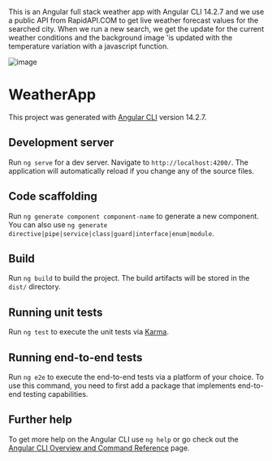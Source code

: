This is an Angular full stack weather app with Angular CLI 14.2.7 and we use a public API from RapidAPI.COM to get live weather forecast values for the searched city.
When we run a new search, we get the update for the current weather conditions and the background image 'is updated with the temperature variation with a javascript function.

![image](https://user-images.githubusercontent.com/21969268/233994775-e7e78ee8-58e5-4938-abb8-9bbb6a7f40b1.png)


# WeatherApp

This project was generated with [Angular CLI](https://github.com/angular/angular-cli) version 14.2.7.

## Development server

Run `ng serve` for a dev server. Navigate to `http://localhost:4200/`. The application will automatically reload if you change any of the source files.

## Code scaffolding

Run `ng generate component component-name` to generate a new component. You can also use `ng generate directive|pipe|service|class|guard|interface|enum|module`.

## Build

Run `ng build` to build the project. The build artifacts will be stored in the `dist/` directory.

## Running unit tests

Run `ng test` to execute the unit tests via [Karma](https://karma-runner.github.io).

## Running end-to-end tests

Run `ng e2e` to execute the end-to-end tests via a platform of your choice. To use this command, you need to first add a package that implements end-to-end testing capabilities.

## Further help

To get more help on the Angular CLI use `ng help` or go check out the [Angular CLI Overview and Command Reference](https://angular.io/cli) page.
